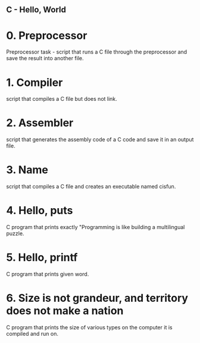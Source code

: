 ## C - Hello, World

# 0. Preprocessor

Preprocessor task - script that runs a C file through the preprocessor and save the result into another file.

# 1. Compiler

script that compiles a C file but does not link.

# 2. Assembler

script that generates the assembly code of a C code and save it in an output file.

# 3. Name

script that compiles a C file and creates an executable named cisfun.

# 4. Hello, puts

C program that prints exactly "Programming is like building a multilingual puzzle.

# 5. Hello, printf

C program that prints given word.

# 6. Size is not grandeur, and territory does not make a nation

C program that prints the size of various types on the computer it is compiled and run on.
